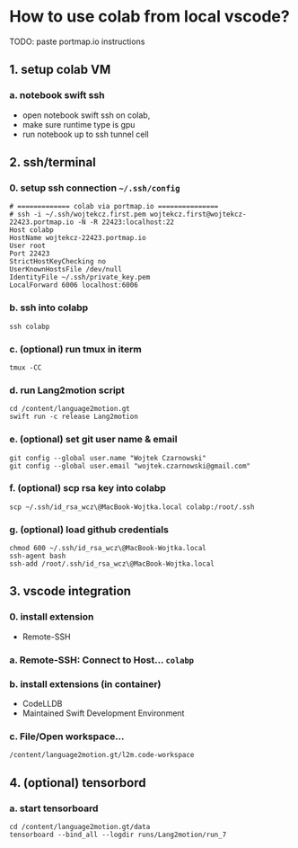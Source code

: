 # How to use colab from local vscode?
TODO: paste portmap.io instructions

## 1. setup colab VM

### a. notebook swift ssh
* open notebook swift ssh on colab, 
* make sure runtime type is gpu
* run notebook up to ssh tunnel cell

## 2. ssh/terminal

### 0. setup ssh connection ```~/.ssh/config```
```
# ============= colab via portmap.io ===============
# ssh -i ~/.ssh/wojtekcz.first.pem wojtekcz.first@wojtekcz-22423.portmap.io -N -R 22423:localhost:22
Host colabp
HostName wojtekcz-22423.portmap.io
User root
Port 22423
StrictHostKeyChecking no
UserKnownHostsFile /dev/null
IdentityFile ~/.ssh/private_key.pem
LocalForward 6006 localhost:6006
```

### b. ssh into colabp
```
ssh colabp
```

### c. (optional) run tmux in iterm
```
tmux -CC
```

### d. run Lang2motion script
```
cd /content/language2motion.gt
swift run -c release Lang2motion
```

### e. (optional) set git user name & email
```
git config --global user.name "Wojtek Czarnowski"
git config --global user.email "wojtek.czarnowski@gmail.com"
```

### f. (optional) scp rsa key into colabp
```
scp ~/.ssh/id_rsa_wcz\@MacBook-Wojtka.local colabp:/root/.ssh
```

### g. (optional) load github credentials
```
chmod 600 ~/.ssh/id_rsa_wcz\@MacBook-Wojtka.local
ssh-agent bash
ssh-add /root/.ssh/id_rsa_wcz\@MacBook-Wojtka.local
```

## 3. vscode integration

### 0. install extension
- Remote-SSH

### a. Remote-SSH: Connect to Host... ```colabp```

### b. install extensions (in container)
- CodeLLDB
- Maintained Swift Development Environment

### c. File/Open workspace...
```
/content/language2motion.gt/l2m.code-workspace
```

## 4. (optional) tensorbord

### a. start tensorboard
```
cd /content/language2motion.gt/data
tensorboard --bind_all --logdir runs/Lang2motion/run_7
```
